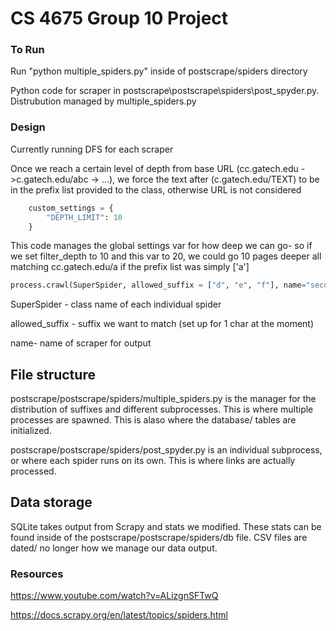 # CS 4675 Group 10 Project



### To Run

Run "python multiple_spiders.py" inside of postscrape/spiders directory

Python code for scraper in postscrape\postscrape\spiders\post_spyder.py. Distrubution managed by multiple_spiders.py



### Design

Currently running DFS for each scraper

Once we reach a certain level of depth from base URL (cc.gatech.edu ->c.gatech.edu/abc -> ...), we force the text after (c.gatech.edu/TEXT) to be in the prefix list provided to the class, otherwise URL is not considered

```python
    custom_settings = {
        "DEPTH_LIMIT": 10
    }
```

This code manages the global settings var for how deep we can go- so if we set filter_depth to 10 and this var to 20, we could go 10 pages deeper all matching cc.gatech.edu/a if the prefix list was simply ['a']



```python
process.crawl(SuperSpider, allowed_suffix = ["d", "e", "f"], name="second")
```

SuperSpider - class name of each individual spider

allowed_suffix - suffix we want to match (set up for 1 char at the moment)

name- name of scraper for output





## File structure

postscrape/postscrape/spiders/multiple_spiders.py is the manager for the distribution of suffixes and different subprocesses. This is where multiple processes are spawned. This is alaso where the database/ tables are initialized. 

postscrape/postscrape/spiders/post_spyder.py is an individual subprocess, or where each spider runs on its own. This is where links are actually processed.



## Data storage

SQLite takes output from Scrapy and stats we modified. These stats can be found inside of the postscrape/postscrape/spiders/db file. CSV files are dated/ no longer how we manage our data output.





### Resources

https://www.youtube.com/watch?v=ALizgnSFTwQ

https://docs.scrapy.org/en/latest/topics/spiders.html